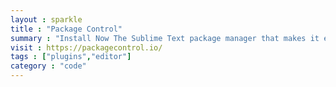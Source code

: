 ```yaml
---
layout : sparkle
title : "Package Control"
summary : "Install Now The Sublime Text package manager that makes it exceedingly simple to find, install and keep packages up-to-date."
visit : https://packagecontrol.io/
tags : ["plugins","editor"]
category : "code"
---
```

